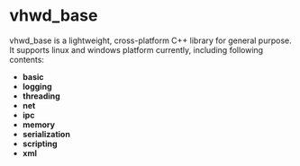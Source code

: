 vhwd_base
=========

vhwd_base is a lightweight, cross-platform C++ library for  general purpose.
It supports linux and windows platform currently, including following contents:

* **basic**
* **logging**
* **threading**
* **net**
* **ipc**
* **memory**
* **serialization**
* **scripting**
* **xml**

